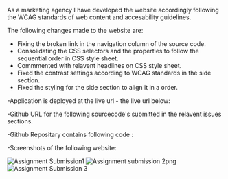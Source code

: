   As a marketing agency I have developed the website accordingly following the WCAG standards of web content and accesability guidelines. 

  The following changes made to the website are: 

- Fixing the broken link in the navigation column of the source code. 
- Consolidating the CSS selectors and the properties to follow the sequential order in CSS style sheet.
- Commmented with relavent headlines on CSS style sheet.
- Fixed the contrast settings according to WCAG standards in the side section.
- Fixed the styling for the side section to align it in a order. 

-Application is deployed at the live url -  the live url below:

-Github URL for the following sourcecode's submitted in the relavent issues sections. 

-Github Repositary contains following code : 

-Screenshots of the following website: 

![Assignment Submission1](https://user-images.githubusercontent.com/113493756/205995365-844073e2-8c0d-4b4c-b0f1-d24aec353982.png)
![Assignment submission 2png](https://user-images.githubusercontent.com/113493756/205995975-3db0ae26-d55a-4098-b77f-527696978250.png)
![Assignment Submission 3](https://user-images.githubusercontent.com/113493756/205995389-f7dbab46-e3ec-4cc4-a6c5-8f079a6fbb14.png)
